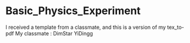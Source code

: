 # Basic_Physics_Experiment
 I received a template from a classmate, and this is a version of my tex_to-pdf
My classmate : DimStar YiDingg 
